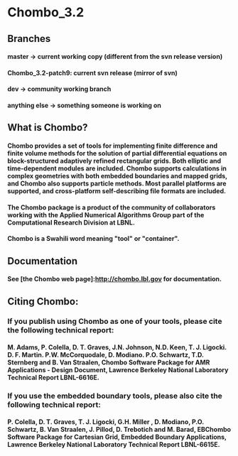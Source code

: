 # Chombo_3.2

##  Branches
####  master -> current working copy (different from the svn release version)
####  Chombo_3.2-patch9: current svn release (mirror of svn)
####  dev    -> community working branch
####  anything else    -> something someone is working on

## What is Chombo?

#### Chombo provides a set of tools for implementing finite difference and finite volume methods for the solution of partial differential equations on block-structured adaptively refined rectangular grids. Both elliptic and time-dependent modules are included. Chombo supports calculations in complex geometries with both embedded boundaries and mapped grids, and Chombo also supports particle methods. Most parallel platforms are supported, and cross-platform self-describing file formats are included.

#### The Chombo package is a product of the community of collaborators working with the Applied Numerical Algorithms Group part of the Computational Research Division at LBNL.

#### Chombo is a Swahili word meaning "tool" or "container".

## Documentation

####  See [the Chombo web page]:http://chombo.lbl.gov for documentation.

## Citing Chombo:

### If you publish using Chombo as one of your tools, please cite the following technical report:   

#### M. Adams, P. Colella, D. T. Graves, J.N. Johnson, N.D. Keen, T. J. Ligocki. D. F. Martin. P.W. McCorquodale, D. Modiano. P.O. Schwartz, T.D. Sternberg and B. Van Straalen, Chombo Software Package for AMR Applications - Design Document,  Lawrence Berkeley National Laboratory Technical Report LBNL-6616E.  

###  If you use the embedded boundary tools, please also cite the following technical report:

####  P. Colella,  D. T. Graves, T. J. Ligocki, G.H. Miller , D. Modiano, P.O. Schwartz, B. Van Straalen, J. Pillod,  D. Trebotich and M. Barad,  EBChombo Software Package for Cartesian Grid, Embedded Boundary Applications, Lawrence Berkeley National Laboratory Technical Report LBNL-6615E.

